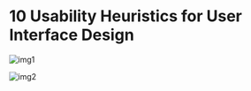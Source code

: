 # 10 Usability Heuristics for User Interface Design

![img1](https://guidelines.cc/c2a3918bb53ee54e8fa125b728e179e3.jpg)

![img2](https://guidelines.cc/6115773665cb72a6710f2e2c1abafc06.png)